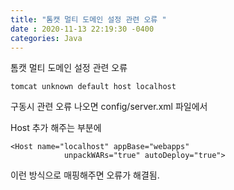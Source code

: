 ```yaml
---
title: "톰캣 멀티 도메인 설정 관련 오류 "
date : 2020-11-13 22:19:30 -0400
categories: Java
---
```


톰캣 멀티 도메인 설정 관련 오류 

```
tomcat unknown default host localhost
```

구동시 관련 오류 나오면 config/server.xml 파일에서 

Host 추가 해주는 부분에

```
<Host name="localhost" appBase="webapps"
            unpackWARs="true" autoDeploy="true">
```

이런 방식으로 매핑해주면 오류가 해결됨.
